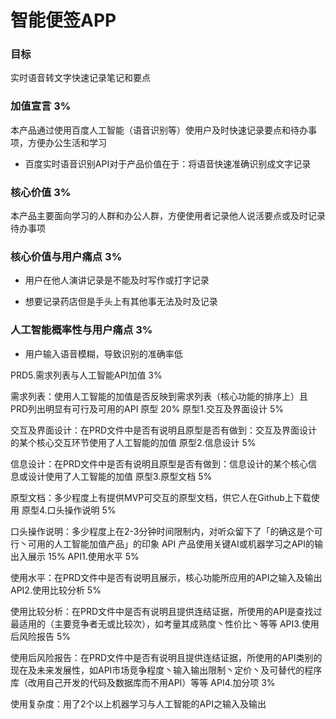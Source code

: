 # 智能便签APP

### 目标

实时语音转文字快速记录笔记和要点



### 加值宣言 3%

本产品通过使用百度人工智能（语音识别等）使用户及时快速记录要点和待办事项，方便办公生活和学习
* 百度实时语音识别API对于产品价值在于：将语音快速准确识别成文字记录


### 核心价值 3%

本产品主要面向学习的人群和办公人群，方便使用者记录他人说活要点或及时记录待办事项

### 核心价值与用户痛点 3%

* 用户在他人演讲记录是不能及时写作或打字记录

* 想要记录药店但是手头上有其他事无法及时及记录

### 人工智能概率性与用户痛点 3%

* 用户输入语音模糊，导致识别的准确率低

PRD5.需求列表与人工智能API加值 3%

需求列表：使用人工智能的加值是否反映到需求列表（核心功能的排序上）且PRD列出明显有可行及可用的API
原型 20%
原型1.交互及界面设计 5%

交互及界面设计：在PRD文件中是否有说明且原型是否有做到：交互及界面设计的某个核心交互环节使用了人工智能的加值
原型2.信息设计 5%

信息设计：在PRD文件中是否有说明且原型是否有做到：信息设计的某个核心信息或设计使用了人工智能的加值
原型3.原型文档 5%

原型文档：多少程度上有提供MVP可交互的原型文档，供它人在Github上下载使用
原型4.口头操作说明 5%

口头操作说明：多少程度上在2-3分钟时间限制内，对听众留下了「的确这是个可行丶可用的人工智能加值产品」的印象
API 产品使用关键AI或机器学习之API的输出入展示 15%
API1.使用水平 5%

使用水平：在PRD文件中是否有说明且展示，核心功能所应用的API之输入及输出
API2.使用比较分析 5%

使用比较分析：在PRD文件中是否有说明且提供连结证据，所使用的API是查找过最适用的（主要竞争者无或比较次），如考量其成熟度丶性价比丶等等
API3.使用后风险报告 5%

使用后风险报告：在PRD文件中是否有说明且提供连结证据，所使用的API类别的现在及未来发展性，如API市场竞争程度丶输入输出限制丶定价丶及可替代的程序库（改用自己开发的代码及数据库而不用API）等等
API4.加分项 3%

使用复杂度：用了2个以上机器学习与人工智能的API之输入及输出
